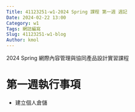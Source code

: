 ```yaml
---
Title: 41123251-w1-2024 Spring 課程 第一週 週記
Date: 2024-02-22 13:00
Category: w1
Tags: 網誌編寫
Slug: 41123251-w1-blog
Author: kmol
---
```


2024 Spring 網際內容管理與協同產品設計實習課程

<!-- PELICAN_END_SUMMARY -->

# 第一週執行事項
- 建立個人倉儲
